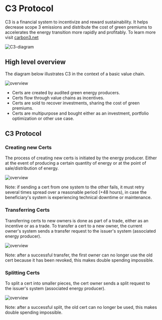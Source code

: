 # C3 Protocol
C3 is a financial system to incentivize and reward sustainability. It helps decrease scope 3 emissions and distribute the cost of green premiums to accelerates the energy transition more rapidly and profitably. To learn more visit [carbon3.net](https://www.carbon3.net)

![C3-diagram](https://github.com/co3org/C3-Protocol/assets/53948000/3cc63d2d-40ba-429d-a82d-74812a4bd368)


## High level overview
The diagram below illustrates C3 in the context of a basic value chain.

![overview](https://www.plantuml.com/plantuml/png/VS-_2i903CVn_PxYjukBeuWKYpW9laBe1JdQIqkI3drxWtycjKkMxoU1DEQaFjSXMLza8gKAysNWc5gwPqat7VFSiHgsHxHZdKWA6_QuABFWBApt1Hi4SKiVyALVP_mtFEtQLN88SoNjsOEvKkOtYSM_4KWDIuud7W00)


- Certs are created by audited green energy producers.
- Certs flow through value chains as incentives.
- Certs are sold to recover investments, sharing the cost of green premiums.
- Certs are multipurpose and bought either as an investment, portfolio optimization or other use case.

## C3 Protocol

### Creating new Certs
The process of creating new certs is initiated by the energy producer. Either at the event of producing a certain quantity of energy or at the point of sale/distribution of energy.

![overview](https://www.plantuml.com/plantuml/png/ZP11IWGn44NtEKNjfIyW8gEuSUSLolGVBCmaJLMbOMvld14fwQ5n4_ZKU-7p3-QitaybsQVKXPLFP7uk6AzAlbpIcxQvPoXDqoCzBSjllgUiO0UDu8cpopfIH5B4DpPt_w0xMhd8p2wjxkCAQsK5lQFYA5bOpuJNbtqfDAHZqoZlY-PDhzuDxZbK62ZgV2NZ215AV-EjNy8Ctvj0PPmkyJzoQ1iF3zEqPHKPii9-AYkyQoNhESDiam-eSp-LBm00)

Note: if sending a cert from one system to the other fails, it must retry several times spread over a reasonable period (+48 hours), in case the beneficiary's system is experiencing technical downtime or maintenance.


### Transferring Certs
Transferring certs to new owners is done as part of a trade, either as an incentive or as a trade. To transfer a cert to a new owner, the current owner's system sends a transfer request to the issuer's system (associated energy producer).

![overview](https://www.plantuml.com/plantuml/png/XP91JiCm44NtFiNiKIw042g83Ikumk3y2gkENMR6hdfx89Q2cofbEV9xziieEpKMArDqUWZfoC8JgPqZI4s2dq_Ssob1Q1WUwUbuRCCzcN3IFOGyn1nx2vKD2-4Mz5BZOfzqHvLZ6Db2JbkWG7EieA1Q88JNbpNvBdaiVeOLQPn3_h84NmLgRadh5TVhwzkwkDzIIDW7Fu_RMb-SSA8F9FnOWUNSqc-BDHz0ERPlk0rx0LjxP0D-xjvkgrbeijodzRlfDNSvNjzxUqd_osfPqFhxWuTXk6O57g526owm8ecqU0_LzRZvBqsvTWjUMJkaiKpn6m00)

Note: after a successful transfer, the first owner can no longer use the old cert because it has been revoked, this makes double spending impossible.


### Splitting Certs
To split a cert into smaller pieces, the cert owner sends a split request to the issuer's system (associated energy producer).

![overview](https://www.plantuml.com/plantuml/png/VP3DIiKm44RtUOhPotq15t85Dwxq5KBoYSDDape_kVZsqbPABDJbCESCXxcgHJ6VIj0RrpbAd4Zjku3KXDEw2M_t2g7BvOcUvtaR7addmaO9OY4cunuD-phit5ydkdtI0_LOE4VZLiz0WRRIGQpg4CBhov5ybvOzRIMeUGtvRH9yETJ2sBNpONIFfuQo9HF27vpsq7DDqDiDrChMyJ-S14jJnNs5zKYFFqRD0tZoBBKcuxqWC9TAwYb1JpN1rFeGVR2kgDcdyWC0)

Note: after a successful split, the old cert can no longer be used, this makes double spending impossible.
